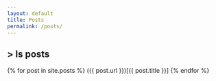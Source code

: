 ```yaml
---
layout: default
title: Posts
permalink: /posts/
---
```

## > ls posts

  {% for post in site.posts %}
      ({{ post.url }})[{{ post.title }}]
  {% endfor %}

